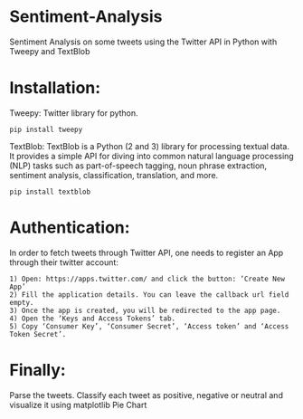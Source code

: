 # Sentiment-Analysis
Sentiment Analysis on some tweets using the Twitter API in Python with Tweepy and TextBlob 

# Installation:
Tweepy: Twitter library for python.

    pip install tweepy
    
TextBlob: TextBlob is a Python (2 and 3) library for processing textual data. It provides a simple API for diving into common natural language processing (NLP) tasks such as part-of-speech tagging, noun phrase extraction, sentiment analysis, classification, translation, and more.

    pip install textblob
    
# Authentication:
In order to fetch tweets through Twitter API, one needs to register an App through their twitter account:

    1) Open: https://apps.twitter.com/ and click the button: ‘Create New App’
    2) Fill the application details. You can leave the callback url field empty.
    3) Once the app is created, you will be redirected to the app page.
    4) Open the ‘Keys and Access Tokens’ tab.
    5) Copy ‘Consumer Key’, ‘Consumer Secret’, ‘Access token’ and ‘Access Token Secret’.


# Finally:
Parse the tweets. Classify each tweet as positive, negative or neutral and visualize it using matplotlib Pie Chart
